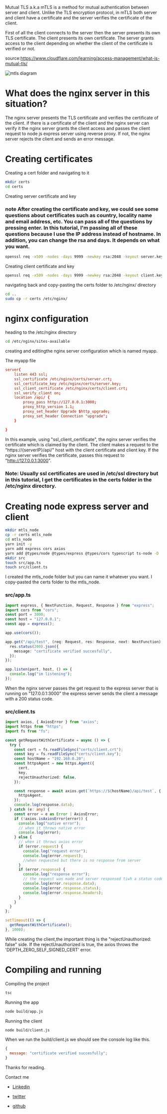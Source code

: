 Mutual TLS a.k.a mTLS is a method for mutual authentication between server and client. Unlike the TLS encryption protocol, in mTLS both server and client have a certificate and the server verifies the certificate of the client.

First of all the client connects to the server then the server presents its own TLS certificate. The client presents its own certificate. The server grants access to the client depending on whether the client of the certificate is verified or not.

source:https://www.cloudflare.com/learning/access-management/what-is-mutual-tls/

<!-- ![Image description](https://dev-to-uploads.s3.amazonaws.com/uploads/articles/du9k2ygt8btga8yg7nz8.png) -->

![mtls diagram](https://dev-to-uploads.s3.amazonaws.com/uploads/articles/du9k2ygt8btga8yg7nz8.png)

# What does the nginx server in this situation?

The nginx server presents the TLS certificate and verifies the certificate of the client. if there is a certificate of the client and the nginx server can verify it the nginx server grants the client access and passes the client request to node js express server using reverse proxy. If not, the nginx server rejects the client and sends an error message.

# Creating certificates

Creating a cert folder and navigating to it

```bash
mkdir certs
cd certs
```

Creating server certificate and key

### note After creating the certificate and key, we could see some questions about certificates such as country, locality name and email address, etc. You can pass all of the questions by pressing enter. In this tutorial, I'm passing all of these questions because I use the IP address instead of hostname. In addition, you can change the rsa and days. It depends on what you want.

```bash
openssl req -x509 -nodes -days 9999 -newkey rsa:2048 -keyout server.key -out server.crt
```

Creating client certificate and key

```bash
openssl req -x509 -nodes -days 9999 -newkey rsa:2048 -keyout client.key -out client.crt
```

navigating back and copy-pasting the certs folder to /etc/nginx/ directory

```bash
cd ..
sudo cp -r certs /etc/nginx/
```

# nginx configuration

heading to the /etc/nginx directory

```bash
cd /etc/nginx/sites-available
```

creating and editingthe nginx server configuration which is named myapp.

The myapp file

```.conf
server{
    listen 443 ssl;
    ssl_certificate /etc/nginx/certs/server.crt;
    ssl_certificate_key /etc/nginx/certs/server.key;
    ssl_client_certificate /etc/nginx/certs/client.crt;
    ssl_verify_client on;
    location /api/ {
        proxy_pass http://127.0.0.1:3000;
        proxy_http_version 1.1;
        proxy_set_header Upgrade $http_upgrade;
        proxy_set_header Connection "upgrade";
    }

}
```

In this example, using "ssl_client_certificate", the nginx server verifies the certificate which is claimed by the client. The client makes a request to the "https://{serverIP}/api/" host with the client certificate and client key. If the nginx server verifies the certificate, passes this request to "http://127.0.0.1:3000".

### Note: Usually ssl certificates are used in /etc/ssl directory but in this tutorial, I get the certificates in the certs folder in the /etc/nginx directory.

# Creating node express server and client

```bash
mkdir mtls_node
cp -r certs mtls_node
cd mtls_node
yarn init -y
yarn add express cors axios
yarn add @types/node @types/express @types/cors typescript ts-node -D
mkdir src
touch src/app.ts
touch src/client.ts
```

I created the mtls_node folder but you can name it whatever you want. I copy-pasted the certs folder to the mtls_node.

### src/app.ts

```typescript
import express, { NextFunction, Request, Response } from "express";
import cors from "cors";
const port = 3000;
const host = "127.0.0.1";
const app = express();

app.use(cors());

app.get("/api/test", (req: Request, res: Response, next: NextFunction) => {
  res.status(200).json({
    message: "certificate verified succesfully",
  });
});

app.listen(port, host, () => {
  console.log("im listening");
});
```

When the nginx server passes the get request to the express server that is running on "127.0.0.1:3000" the express server sends the client a message with a 200 status code.

### src/client.ts

```typescript
import axios, { AxiosError } from "axios";
import https from "https";
import fs from "fs";

const getRequestWithCertificate = async () => {
  try {
    const cert = fs.readFileSync("certs/client.crt");
    const key = fs.readFileSync("certs/client.key");
    const hostName = "192.168.0.20";
    const httpsAgent = new https.Agent({
      cert,
      key,
      rejectUnauthorized: false,
    });

    const response = await axios.get(`https://${hostName}/api/test`, {
      httpsAgent,
    });
    console.log(response.data);
  } catch (e: any) {
    const error = e as Error | AxiosError;
    if (!axios.isAxiosError(error)) {
      console.log("native error");
      // when it throws native error
      console.log(error);
    } else {
      // when it throws axios error
      if (error.request) {
        console.log("request error");
        console.log(error.request);
        //when requested but there is no response from server
      }
      if (error.response) {
        console.log("response error");
        // the request was made and server responsed tiwh a status code
        console.log(error.response.data);
        console.log(error.response.status);
        console.log(error.response.headers);
      }
    }
  }
};

setTimeout(() => {
  getRequestWithCertificate();
}, 1000);
```

While creating the client,the important thing is the "rejectUnauthorized: false" side. If the rejectUnauthorized is true, the axios throws the 'DEPTH_ZERO_SELF_SIGNED_CERT' error.

# Compiling and running

Compiling the project

```bash
tsc
```

Running the app

```bash
node build/app.js
```

Running the client

```bash
node build/client.js
```

When we run the build/client.js we should see the console log like this.

```js
{
  message: "certificate verified succesfully";
}
```

Thanks for reading.

Contact me

- [Linkedin](https://www.linkedin.com/in/cengiz-berat-din%C3%A7kan-ab4208128/)

- [twitter](https://twitter.com/dinckan_berat)

- [github](https://github.com/pandashavenobugs)

